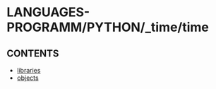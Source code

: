 # LANGUAGES-PROGRAMM/PYTHON/_time/time

## CONTENTS  
*	[libraries](libraries.md)  
*	[objects](objects.md)  

